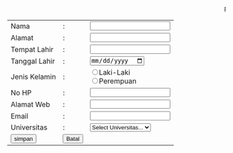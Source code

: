 <body background="book.jpg">
<marquee behavior="scroll">FORMULIR PENDAFTARAN</marquee>
<table border="0">
<tr>
<td>Nama<td>:<td><input type="text" name="nama"/></td><tr/>
<tr>
<td>Alamat<td>:<td><input type="text" name="alamat"/></td><tr/>
<tr>
<td>Tempat Lahir<td>:<td><input type="text" name="tempat lahir"/></td><tr/>
<tr>
<td>Tanggal Lahir<td>:<td><input type="date" name="tanggal lahir"/></td><tr/>
<tr>
<td>Jenis Kelamin<td>:<td>
<input type="radio" name="jk" value="Laki-Laki"/>Laki-Laki<br>
<input type="radio" name="jk" value="Perempuan"/>Perempuan</td><tr/>
<tr>
<td>No HP<td>:<td><input type="text" name="no hp"/></td><tr/>
<tr>
<td>Alamat Web<td>:<td><input type="url" name="alamat web"/></td><tr/>
<tr>
<td>Email<td>:<td><input type="mail" name="email"/></td><tr/>
<tr>   
   <td>Universitas<td> :
    <td>
     <select>
     <option>Select Universitas...</option>
     <option>UNY</option>
     <option>UGM</option>
     <option>UNS</option>
     <option>Sanata Dharma</option>
     <option>UIN</option>
     <option>UII</option>
     <option>UNMED</option>
     <option>UAD</option>
     <option>UTY</option>
     <option>UKDW</option></select>
    </td><tr/>
<tr>
    <td><input type="submit" name="submit" value="simpan"/></td>
    <td><input type="Reset" name="Reset" value="Batal"/></td><tr>
